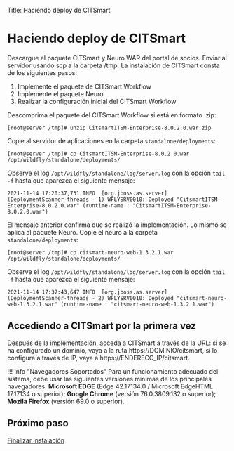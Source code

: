 Title: Haciendo deploy de CITSmart

# Haciendo deploy de CITSmart

Descargue el paquete CITSmart y Neuro WAR del portal de socios. Enviar al servidor usando scp a la carpeta /tmp. La instalación de CITSmart consta de los siguientes pasos:

1. Implemente el paquete de CITSmart Workflow
2. Implemente el paquete Neuro
3. Realizar la configuración inicial del CITSmart Workflow

Descomprima el paquete del CITSmart Workflow si está en formato .zip:

``` shell
[root@server /tmp]# unzip CitsmartITSM-Enterprise-8.0.2.0.war.zip
```

Copie al servidor de aplicaciones en la carpeta `standalone/deployments`:

``` shell
[root@server /tmp]# cp CitsmartITSM-Enterprise-8.0.2.0.war /opt/wildfly/standalone/deployments/
```
Observe el log `/opt/wildfly/standalone/log/server.log` con la opción `tail -f` hasta que aparezca el siguiente mensaje:

``` shell
2021-11-14 17:20:37,731 INFO  [org.jboss.as.server] (DeploymentScanner-threads - 1) WFLYSRV0010: Deployed "CitsmartITSM-Enterprise-8.0.2.0.war" (runtime-name : "CitsmartITSM-Enterprise-8.0.2.0.war")
```

El mensaje anterior confirma que se realizó la implementación. Lo mismo se aplica al paquete Neuro. Copie el neuro a la carpeta `standalone/deployments`:

``` shell
[root@server /tmp]# cp citsmart-neuro-web-1.3.2.1.war /opt/wildfly/standalone/deployments/
```

Observe el log `/opt/wildfly/standalone/log/server.log` con la opción `tail -f` hasta que aparezca el siguiente mensaje:

``` shell
2021-11-14 17:37:43,647 INFO  [org.jboss.as.server] (DeploymentScanner-threads - 2) WFLYSRV0010: Deployed "citsmart-neuro-web-1.3.2.1.war" (runtime-name : "citsmart-neuro-web-1.3.2.1.war")
```

## Accediendo a CITSmart por la primera vez

Después de la implementación, acceda a CITSmart a través de la URL: si se ha configurado un dominio, vaya a la ruta https://DOMINIO/citsmart, si lo configura a través de IP, vaya a https://ENDERECO_IP/citsmart.

!!! info "Navegadores Soportados"
    Para un funcionamiento adecuado del sistema, debe usar las siguientes versiones mínimas de los principales navegadores: **Microsoft EDGE** (Edge 42.17134.0 / Microsoft EdgeHTML 17.17134 o superior); **Google Chrome** (versión 76.0.3809.132 o superior); **Mozila Firefox** (versión 69.0 o superior).

## Próximo paso

[Finalizar instalación][1]

[1]:/es-es/citsmart-platform-9/get-started/installation-and-upgrade/perform-installation/setup-citsmart.html
